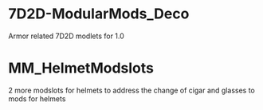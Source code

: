 # 7D2D-ModularMods_Deco
Armor related 7D2D modlets for 1.0

# MM_HelmetModslots
2 more modslots for helmets to address the change of cigar and glasses to mods for helmets

